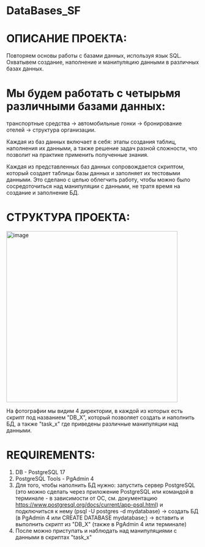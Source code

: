 # DataBases_SF

# ОПИСАНИЕ ПРОЕКТА:
Повторяем основы работы с базами данных, используя язык SQL. Охватывем создание, наполнение и манипуляцию данными в различных базах данных.

# Мы будем работать с четырьмя различными базами данных:
транспортные средства -> 
автомобильные гонки -> 
бронирование отелей -> 
структура организации.

Каждая из баз данных включает в себя: этапы создания таблиц, наполнения их данными, а также решение задач разной сложности, что позволит на практике применить полученные знания.

Каждая из представленных баз данных сопровождается скриптом, который создает таблицы базы данных и заполняет их тестовыми данными. Это сделано с целью облегчить работу, чтобы можно было сосредоточиться над манипуляции с данными, не тратя время на создание и заполнение БД.

# СТРУКТУРА ПРОЕКТА:
<img width="447" alt="image" src="https://github.com/user-attachments/assets/2c87b3cc-cf9b-4f05-a059-c68d882d1fc1" />

На фотографии мы видим 4 директории, в каждой из которых есть скрипт под названием "DB_X", который позволяет создать и наполнить БД, а также "task_x" где приведены различные манипуляции над данными.

# REQUIREMENTS:
1. DB - PostgreSQL 17
2. PostgreSQL Tools - PgAdmin 4
3. Для того, чтобы наполнить БД нужно: запустить сервер PostgreSQL (это можно сделать через приложение PostgreSQL или командой в терминале - в зависимости от ОС, см. документацию https://www.postgresql.org/docs/current/app-psql.html) и подключиться к нему (psql -U postgres -d mydatabase) -> создать БД (в PgAdmin 4 или CREATE DATABASE mydatabase;) -> вставить и выполнить скрипт из "DB_X" (также в PgAdmin 4 или терминале)
4. После можно приступать и наблюдать над манипуляциями с данными в скриптах "task_x"

